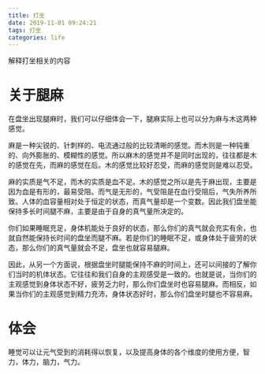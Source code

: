```yaml
---
title: 打坐
date: 2019-11-01 09:24:21
tags: 打坐
categories: life
---
```


解释打坐相关的内容

<!--more-->

# 关于腿麻

在盘坐出现腿麻时，我们可以仔细体会一下，腿麻实际上也可以分为麻与木这两种感觉。


麻是一种尖锐的、针刺样的、电流通过般的比较清晰的感觉。而木则是一种钝重的、向外膨胀的、模糊性的感觉。所以麻木的感觉并不是同时出现的，往往都是木的感觉在先，而麻的感觉在后。木的感觉比较好忍受，而麻的感觉则是难以忍受。



麻的实质是气不足，而木的实质是血不足。木的感觉之所以是先于麻出现，主要是因为血是有形的，最易受阻。而气是无形的，气受阻是在血行受阻后，气失所养所致。人体的血容量相对处于恒定的状态，而真气量却是一个变数。因此我们盘坐能保持多长时间腿不麻，主要是由于自身的真气量所决定的。



你们如果睡眠充足，身体机能处于良好的状态，那么你们的真气就会充实有余，也就自然能保持长时间的盘坐而腿不麻。若是你们的睡眠不足，或身体处于疲劳的状态，那么你们的真气量就会不足，盘坐也就容易腿麻。



因此，从另一个方面说，根据盘坐时腿能保持不麻的时间上，还可以间接的了解你们当时的机体状态。它往往和我们自身的主观感受是一致的。也就是说，当你们的主观感觉到身体状态不好，疲劳乏力时，那么你们盘坐时也容易腿麻。而相反，如果当你们的主观感觉到精力充沛，身体状态好时，那么你们盘坐时腿也不容易麻。

# 体会

睡觉可以让元气受到的消耗得以恢复，以及提高身体的各个维度的使用方便，智力，体力，脑力，气力。
